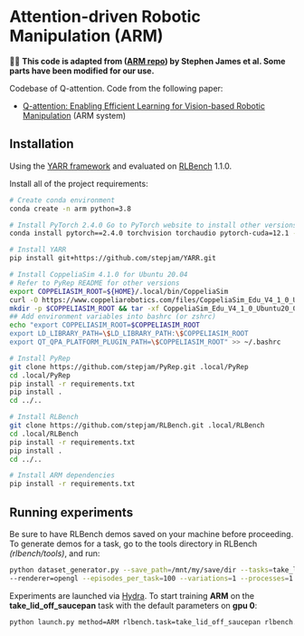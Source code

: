 # Attention-driven Robotic Manipulation (ARM)

🙇‍♂️ **This code is adapted from ([ARM repo](https://github.com/stepjam/ARM)) by Stephen James et al. Some parts have been modified for our use.**

Codebase of Q-attention. Code from the following paper:

- [Q-attention: Enabling Efficient Learning for Vision-based Robotic Manipulation](https://arxiv.org/abs/2105.14829) (ARM system)

## Installation

Using the [YARR framework](https://github.com/stepjam/YARR) and evaluated on [RLBench](https://github.com/stepjam/RLBench#running-headless) 1.1.0.

Install all of the project requirements:
```bash
# Create conda environment
conda create -n arm python=3.8

# Install PyTorch 2.4.0 Go to PyTorch website to install other versions.
conda install pytorch==2.4.0 torchvision torchaudio pytorch-cuda=12.1 -c pytorch -c nvidia

# Install YARR
pip install git+https://github.com/stepjam/YARR.git

# Install CoppeliaSim 4.1.0 for Ubuntu 20.04
# Refer to PyRep README for other versions
export COPPELIASIM_ROOT=${HOME}/.local/bin/CoppeliaSim
curl -O https://www.coppeliarobotics.com/files/CoppeliaSim_Edu_V4_1_0_Ubuntu20_04.tar.xz
mkdir -p $COPPELIASIM_ROOT && tar -xf CoppeliaSim_Edu_V4_1_0_Ubuntu20_04.tar.xz -C $COPPELIASIM_ROOT --strip-components 1
## Add environment variables into bashrc (or zshrc)
echo "export COPPELIASIM_ROOT=$COPPELIASIM_ROOT
export LD_LIBRARY_PATH=\$LD_LIBRARY_PATH:\$COPPELIASIM_ROOT
export QT_QPA_PLATFORM_PLUGIN_PATH=\$COPPELIASIM_ROOT" >> ~/.bashrc

# Install PyRep
git clone https://github.com/stepjam/PyRep.git .local/PyRep
cd .local/PyRep
pip install -r requirements.txt
pip install .
cd ../..

# Install RLBench
git clone https://github.com/stepjam/RLBench.git .local/RLBench
cd .local/RLBench
pip install -r requirements.txt
pip install .
cd ../..

# Install ARM dependencies
pip install -r requirements.txt
```

## Running experiments

Be sure to have RLBench demos saved on your machine before proceeding. To generate demos for a task, go to the 
tools directory in RLBench _(rlbench/tools)_, and run:
```bash
python dataset_generator.py --save_path=/mnt/my/save/dir --tasks=take_lid_off_saucepan --image_size=128,128 \
--renderer=opengl --episodes_per_task=100 --variations=1 --processes=1
```


Experiments are launched via [Hydra](https://hydra.cc/). To start training **ARM** on the 
**take_lid_off_saucepan** task with the default parameters on **gpu 0**:
```bash
python launch.py method=ARM rlbench.task=take_lid_off_saucepan rlbench.demo_path=/mnt/my/save/dir framework.gpu=0
```
